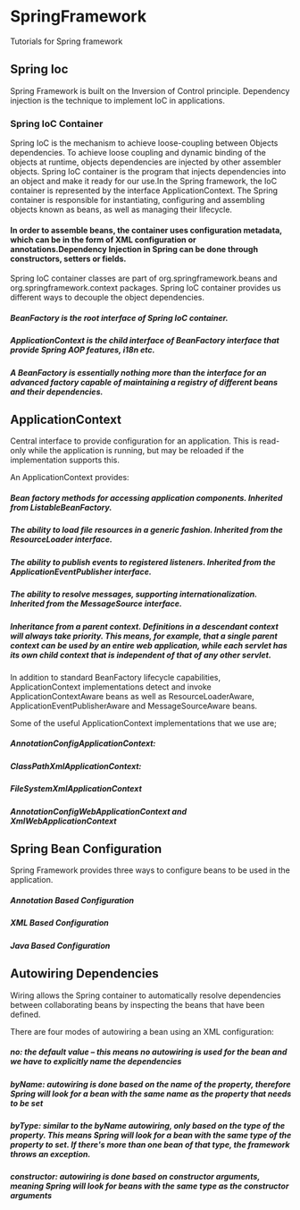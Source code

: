 SpringFramework
=================
Tutorials for Spring framework 


## Spring Ioc

Spring Framework is built on the Inversion of Control principle. Dependency injection is the technique to implement IoC in applications. 

### Spring IoC Container

Spring IoC is the mechanism to achieve loose-coupling between Objects dependencies. To achieve loose coupling and dynamic binding of the objects at runtime, objects dependencies are injected by other assembler objects. Spring IoC container is the program that injects dependencies into an object and make it ready for our use.In the Spring framework, the IoC container is represented by the interface ApplicationContext. The Spring container is responsible for instantiating, configuring and assembling objects known as beans, as well as managing their lifecycle.
#### In order to assemble beans, the container uses configuration metadata, which can be in the form of XML configuration or annotations.Dependency Injection in Spring can be done through constructors, setters or fields.


Spring IoC container classes are part of  org.springframework.beans and org.springframework.context packages. Spring IoC container provides us different ways to decouple the object dependencies.

##### BeanFactory is the root interface of Spring IoC container. 
##### ApplicationContext is the child interface of BeanFactory interface that provide Spring AOP features, i18n etc. 
##### A BeanFactory is essentially nothing more than the interface for an advanced factory capable of maintaining a registry of different beans and their dependencies.

## ApplicationContext

Central interface to provide configuration for an application. This is read-only while the application is running, but may be reloaded if the implementation supports this.

An ApplicationContext provides:

   ##### Bean factory methods for accessing application components. Inherited from ListableBeanFactory.
   ##### The ability to load file resources in a generic fashion. Inherited from the ResourceLoader interface.
   ##### The ability to publish events to registered listeners. Inherited from the ApplicationEventPublisher interface.
   ##### The ability to resolve messages, supporting internationalization. Inherited from the MessageSource interface.
   ##### Inheritance from a parent context. Definitions in a descendant context will always take priority. This means, for example, that a single parent context can be used by an entire web application, while each servlet has its own child context that is independent of that of any other servlet. 

In addition to standard BeanFactory lifecycle capabilities, ApplicationContext implementations detect and invoke ApplicationContextAware beans as well as ResourceLoaderAware, ApplicationEventPublisherAware and MessageSourceAware beans.

Some of the useful ApplicationContext implementations that we use are;
##### AnnotationConfigApplicationContext:
##### ClassPathXmlApplicationContext:
##### FileSystemXmlApplicationContext
##### AnnotationConfigWebApplicationContext and XmlWebApplicationContext

## Spring Bean Configuration

Spring Framework provides three ways to configure beans to be used in the application.
##### Annotation Based Configuration
##### XML Based Configuration
##### Java Based Configuration


## Autowiring Dependencies

Wiring allows the Spring container to automatically resolve dependencies between collaborating beans by inspecting the beans that have been defined.

There are four modes of autowiring a bean using an XML configuration:
##### no: the default value – this means no autowiring is used for the bean and we have to explicitly name the dependencies
##### byName: autowiring is done based on the name of the property, therefore Spring will look for a bean with the same name as the property that needs to be set
##### byType: similar to the byName autowiring, only based on the type of the property. This means Spring will look for a bean with the same type of the property to set. If there's more than one bean of that type, the framework throws an exception.
##### constructor: autowiring is done based on constructor arguments, meaning Spring will look for beans with the same type as the constructor arguments

